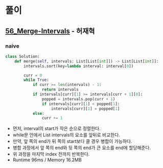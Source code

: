 # 풀이

## [56_Merge-Intervals](https://leetcode.com/problems/merge-intervals/) - 허재혁

### naive

```python
class Solution:
    def merge(self, intervals: List[List[int]]) -> List[List[int]]:
        intervals.sort(key=lambda interval: interval[0])

        curr = 0
        while True:
            if curr >= len(intervals) - 1:
                return intervals
            if intervals[curr][1] >= intervals[curr + 1][0]:
                popped = intervals.pop(curr + 1)
                if intervals[curr][1] < popped[1]:
                    intervals[curr][1] = popped[1]
            else:
                curr += 1
```

- 먼저, interval의 start가 작은 순으로 정렬한다.
- while문 안에서 List intervals의 요소를 앞뒤로 비교한다.
- 만약, 앞 쪽의 end가 뒤 쪽의 start보다 클 경우 병합이 가능하다.
- 병합 과정에서 앞 쪽의 end와 뒷 쪽의 end가 큰 요소를 end에 할당해준다.
- 위 과정을 마지막 index 전까지 반복한다.
- Runtime 96ms / Memory 16.2MB
